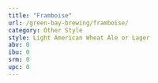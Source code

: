 ```yaml
---
title: "Framboise"
url: /green-bay-brewing/framboise/
category: Other Style
style: Light American Wheat Ale or Lager
abv: 0
ibu: 0
srm: 0
upc: 0
---
```


